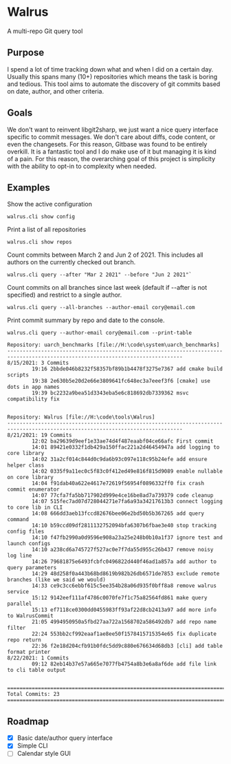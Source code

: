 # Walrus

A multi-repo Git query tool

## Purpose

I spend a lot of time tracking down what and when I did on a certain day. Usually this spans many (10+) repositories which means the task is boring and tedious. This 
tool aims to automate the discovery of git commits based on date, author, and other criteria. 

## Goals

We don't want to reinvent libgit2sharp, we just want a nice query interface specific to commit messages. We don't care about diffs, code content, or even the changesets.
For this reason, Gitbase was found to be entirely overkill. It is a fantastic tool and I do make use of it but managing it is kind of a pain. For this reason, the 
overarching goal of this project is simplicity with the ability to opt-in to complexity when needed.

## Examples

Show the active configuration
```
walrus.cli show config
```
  
Print a list of all repositories
```
walrus.cli show repos
```
  
Count commits between March 2 and Jun 2 of 2021. This includes all authors on the currently checked out branch.
```
walrus.cli query --after "Mar 2 2021" --before "Jun 2 2021"`
```
  

Count commits on all branches since last week (default if --after is not specified) and restrict to a single author.
```
walrus.cli query --all-branches --author-email cory@email.com
```

Print commit summary by repo and date to the console.
```
walrus.cli query --author-email cory@email.com --print-table

Repository: uarch_benchmarks [file://H:\code\system\uarch_benchmarks]
-------------------------------------------------------------------------------------------------------------------------------
8/15/2021: 3 Commits
        19:16 2bbde046b8232f58357bf89b1b4478f3275e7367 add cmake build scripts
        19:38 2e630b5e20d2e66e3809641fc648ec3a7eeef3f6 [cmake] use dots in app names
        19:39 bc2232a9bea51d3343eba5e6c818692db7339362 msvc compatibility fix


Repository: Walrus [file://H:\code\tools\Walrus]
-------------------------------------------------------------------------------------------------------------------------------
8/21/2021: 19 Commits
        12:02 ba29639d9eef1e33ae74d4f487eaabf04ce66afc First commit
        14:01 89421e0332f1db429a150ffac221a2d46454947a add logging to core library
        14:02 31a2cf014c844d0c9da6b93c097e118c95b24efe add ensure helper class
        14:02 0335f9a11ec0c5f83c0f412ed49e816f815d9089 enable nullable on core library
        14:04 f91dab40a622e4617e72619f56954f0896332ff0 fix crash commit enumerator
        14:07 77cfa7fa5bb717902d999e4ce16be8ad7a739379 code cleanup
        14:07 515fec7ad07d728044271e7fa6a93a34217613b3 connect logging to core lib in CLI
        14:08 666dd3aeb13fccd82676bee06e2bd50b5b367265 add query command
        14:10 b59ccd09df2811132752094bfa6307b6fbae3e40 stop tracking config files
        14:10 f47fb2990a0d9596e908a23a25e248b0b10a1f37 ignore test and launch configs
        14:10 a238cd6a745727f527ac0e7f7da55d955c26b437 remove noisy log line
        14:26 79681875e6493fcbfc0496822d440f46ad1a857a add author to query parameters
        14:29 48d258f0a443b68bd8619b982b26db6571de7853 exclude remote branches (like we said we would)
        14:33 ce9c3cc6ebbf615c5ee354b28a06d935f0bff8a8 remove walrus service
        15:12 9142eef111af4786c0070fe7f1c75a82564fd861 make query parallel
        15:13 ef7118ce0300dd0455983ff93af22d8cb2413a97 add more info to WalrusCommit
        21:05 4994950950a5fbd27aa722a1568702a586492db7 add repo name filter
        22:24 553bb2cf992eaaf1ae8ee50f1578415715354e65 fix duplicate repo return
        22:36 f2e18d204cfb91b0fdc5dd9c880e676634d68db3 [cli] add table format printer
8/22/2021: 1 Commits
        09:12 82eb14b37e57a665e7077fb4754a8b3e6a8af6de add file link to cli table output


===============================================================================================================================
Total Commits: 23
===============================================================================================================================
```

## Roadmap

- [x] Basic date/author query interface 
- [x] Simple CLI 
- [ ] Calendar style GUI 
